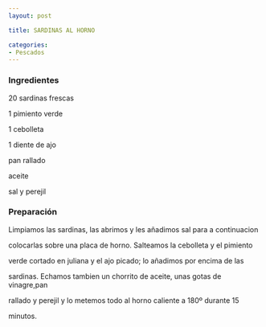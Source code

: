 ```yaml
---
layout: post

title: SARDINAS AL HORNO

categories:
- Pescados
---
```

<h3>Ingredientes</h3>
20 sardinas frescas

1 pimiento verde

1 cebolleta

1 diente de ajo

pan rallado

aceite

sal y perejil

<h3>Preparación</h3>
Limpiamos las sardinas, las abrimos y les añadimos sal para a continuacion

colocarlas sobre una placa de horno. Salteamos la cebolleta y el pimiento

verde cortado en juliana y el ajo picado; lo añadimos por encima de las

sardinas. Echamos tambien un chorrito de aceite, unas gotas de vinagre,pan

rallado y perejil y lo metemos todo al horno caliente a 180º durante 15

minutos.